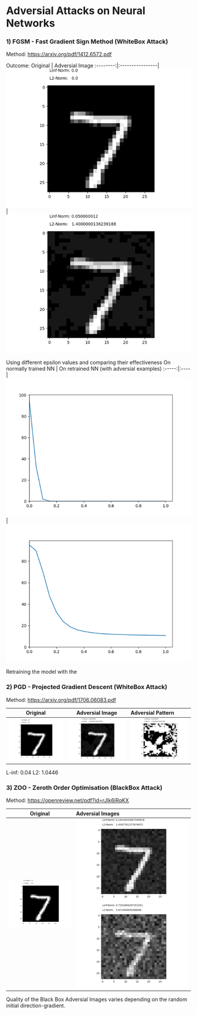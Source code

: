 # Adversial Attacks on Neural Networks

### 1) FGSM - Fast Gradient Sign Method (WhiteBox Attack)

Method: https://arxiv.org/pdf/1412.6572.pdf

Outcome:
Original | Adversial Image
:--------:|:----------------|
![original](./fgsm-0.0.png) | ![adv](./fgsm-0.05.png)

Using different epsilon values and comparing their effectiveness
On normally trained NN | On retrained NN (with adversial examples)
:-----:|:----|
![retrained](./initial_fgsm_of_e-0.2.png) | ![normal](./retrained_fgsm_of_e-0.2.png)

Retraining the model with the 

### 2) PGD - Projected Gradient Descent (WhiteBox Attack)

Method: https://arxiv.org/pdf/1706.06083.pdf

Original | Adversial Image | Adversial Pattern
:-------:|:---------------:|:-----------------|
![original](./fgsm-0.0.png) | ![adv](./pgd_adversarial_image.png) | ![pattern](./pgd_adversial_pattern.png)

L-inf: 0.04
L2: 1.0446

### 3) ZOO - Zeroth Order Optimisation (BlackBox Attack)

Method: https://openreview.net/pdf?id=rJlk6iRqKX

Original | Adversial Images
:-----------:|:-------------|
![original](./fgsm-0.0.png) | ![adv](./bba_rgf_1.png) ![adv2](./bba_rgf_2.png)

Quality of the Black Box Adversial Images varies depending on the random initial direction-gradient.

